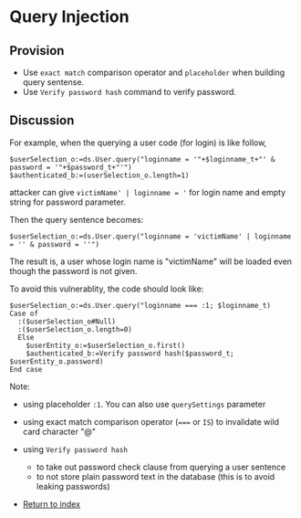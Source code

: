 # Query Injection

## Provision

- Use `exact match` comparison operator and `placeholder` when building query sentense.
- Use `Verify password hash` command to verify password.

## Discussion

For example, when the querying a user code (for login) is like follow,
```4D
$userSelection_o:=ds.User.query("loginname = '"+$loginname_t+"' & password = '"+$password_t+"'")
$authenticated_b:=(userSelection_o.length=1)
```

attacker can give `victimName' | loginname = '` for login name and empty string for password parameter.

Then the query sentence becomes:

```4D
$userSelection_o:=ds.User.query("loginname = 'victimName' | loginname = '' & password = ''")
```

The result is, a user whose login name is "victimName" will be loaded even though the password is not given.

To avoid this vulnerablity, the code should look like:

```4D
$userSelection_o:=ds.User.query("loginname === :1; $loginname_t)
Case of
  :($userSelection_o#Null)
  :($userSelection_o.length=0)
  Else
    $userEntity_o:=$userSelection_o.first()
    $authenticated_b:=Verify password hash($password_t; $userEntity_o.password)
End case
```

Note:
- using placeholder `:1`. You can also use `querySettings` parameter
- using exact match comparison operator (`===` or `IS`) to invalidate wild card character "@"
- using `Verify password hash`
  - to take out password check clause from querying a user sentence
  - to not store plain password text in the database (this is to avoid leaking passwords)

- [Return to index](index.html)
